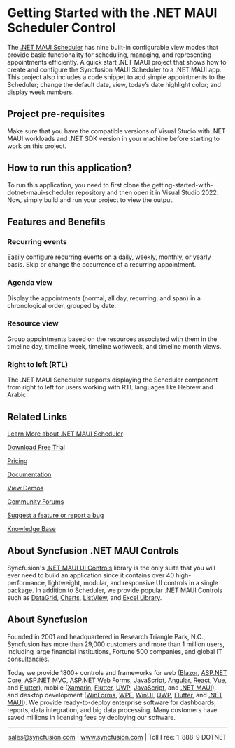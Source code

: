 # Getting Started with the .NET MAUI Scheduler Control

The [.NET MAUI Scheduler](https://www.syncfusion.com/maui-controls/maui-scheduler?utm_source=github&utm_medium=listing&utm_campaign=maui-scheduler-github-samples) has nine built-in configurable view modes that provide basic functionality for scheduling, managing, and representing appointments efficiently. A quick start .NET MAUI project that shows how to create and configure the Syncfusion MAUI Scheduler to a .NET MAUI app. This project also includes a code snippet to add simple appointments to the Scheduler; change the default date, view, today’s date highlight color; and display week numbers. 

## Project pre-requisites

Make sure that you have the compatible versions of Visual Studio with .NET MAUI workloads and .NET SDK version in your machine before starting to work on this project.

## How to run this application?

To run this application, you need to first clone the getting-started-with-dotnet-maui-scheduler repository and then open it in Visual Studio 2022. Now, simply build and run your project to view the output.

## Features and Benefits

### Recurring events
Easily configure recurring events on a daily, weekly, monthly, or yearly basis. Skip or change the occurrence of a recurring appointment.

### Agenda view
Display the appointments (normal, all day, recurring, and span) in a chronological order, grouped by date.

### Resource view
Group appointments based on the resources associated with them in the timeline day, timeline week, timeline workweek, and timeline month views.

### Right to left (RTL)
The .NET MAUI Scheduler supports displaying the Scheduler component from right to left for users working with RTL languages like Hebrew and Arabic.

## Related Links

[Learn More about .NET MAUI Scheduler](https://www.syncfusion.com/maui-controls/maui-scheduler?utm_source=github&utm_medium=listing&utm_campaign=maui-scheduler-github-samples)

[Download Free Trial](https://www.syncfusion.com/downloads/maui?utm_source=github&utm_medium=listing&utm_campaign=maui-scheduler-github-samples) 

[Pricing](https://www.syncfusion.com/sales/teamlicense?utm_source=github&utm_medium=listing&utm_campaign=maui-scheduler-github-samples) 

[Documentation](https://help.syncfusion.com/maui/scheduler/getting-started?utm_source=github&utm_medium=listing&utm_campaign=maui-scheduler-github-samples) 

[View Demos](https://github.com/syncfusion/maui-demos/tree/master/MAUI/Scheduler?utm_source=github&utm_medium=listing&utm_campaign=maui-scheduler-github-samples) 

[Community Forums](https://www.syncfusion.com/forums/maui?control=sfscheduler?utm_source=github&utm_medium=listing&utm_campaign=maui-scheduler-github-samples)

[Suggest a feature or report a bug](https://www.syncfusion.com/feedback/maui?utm_source=github&utm_medium=listing&utm_campaign=maui-scheduler-github-samples)

[Knowledge Base](https://support.syncfusion.com/kb/cross-platforms/category/76?utm_source=github&utm_medium=listing&utm_campaign=maui-scheduler-github-samples)

## About Syncfusion .NET MAUI Controls

Syncfusion's [.NET MAUI UI Controls](https://www.syncfusion.com/maui-controls/maui-scheduler?utm_source=github&utm_medium=listing&utm_campaign=maui-scheduler-github-samples) library is the only suite that you will ever need to build an application since it contains over 40 high-performance, lightweight, modular, and responsive UI controls in a single package. In addition to Scheduler, we provide popular .NET MAUI Controls such as [DataGrid](https://www.syncfusion.com/maui-controls/maui-datagrid?utm_source=github&utm_medium=listing&utm_campaign=maui-scheduler-github-samples), [Charts](https://www.syncfusion.com/maui-controls/maui-cartesian-charts?utm_source=github&utm_medium=listing&utm_campaign=maui-scheduler-github-samples), [ListView](https://www.syncfusion.com/maui-controls/maui-listview?utm_source=github&utm_medium=listing&utm_campaign=maui-scheduler-github-samples), and [Excel Library](https://www.syncfusion.com/document-processing/excel-framework/maui?utm_source=github&utm_medium=listing&utm_campaign=maui-scheduler-github-samples).

## About Syncfusion

Founded in 2001 and headquartered in Research Triangle Park, N.C., Syncfusion has more than 29,000 customers and more than 1 million users, including large financial institutions, Fortune 500 companies, and global IT consultancies.

Today we provide 1800+ controls and frameworks for web ([Blazor](https://www.syncfusion.com/blazor-components?utm_source=github&utm_medium=listing&utm_campaign=maui-scheduler-github-samples), [ASP.NET Core](https://www.syncfusion.com/aspnet-core-ui-controls?utm_source=github&utm_medium=listing&utm_campaign=maui-scheduler-github-samples), [ASP.NET MVC](https://www.syncfusion.com/aspnet-mvc-ui-controls?utm_source=github&utm_medium=listing&utm_campaign=maui-scheduler-github-samples), [ASP.NET Web Forms](https://www.syncfusion.com/jquery/aspnet-webforms-ui-controls?utm_source=github&utm_medium=listing&utm_campaign=maui-scheduler-github-samples), [JavaScript](https://www.syncfusion.com/javascript-ui-controls?utm_source=github&utm_medium=listing&utm_campaign=maui-scheduler-github-samples), [Angular](https://www.syncfusion.com/angular-components?utm_source=github&utm_medium=listing&utm_campaign=maui-scheduler-github-samples), [React](https://www.syncfusion.com/react-components?utm_source=github&utm_medium=listing&utm_campaign=maui-scheduler-github-samples), [Vue](https://www.syncfusion.com/vue-components?utm_source=github&utm_medium=listing&utm_campaign=maui-scheduler-github-samples), and [Flutter](https://www.syncfusion.com/flutter-widgets?utm_source=github&utm_medium=listing&utm_campaign=maui-scheduler-github-samples)), mobile ([Xamarin](https://www.syncfusion.com/xamarin-ui-controls?utm_source=github&utm_medium=listing&utm_campaign=maui-scheduler-github-samples), [Flutter](https://www.syncfusion.com/flutter-widgets?utm_source=github&utm_medium=listing&utm_campaign=maui-scheduler-github-samples), [UWP](https://www.syncfusion.com/uwp-ui-controls?utm_source=github&utm_medium=listing&utm_campaign=maui-scheduler-github-samples), [JavaScript](https://www.syncfusion.com/javascript-ui-controls?utm_source=github&utm_medium=listing&utm_campaign=maui-scheduler-github-samples), and [.NET MAUI](https://www.syncfusion.com/maui-controls?utm_source=github&utm_medium=listing&utm_campaign=maui-scheduler-github-samples)), and desktop development ([WinForms](https://www.syncfusion.com/winforms-ui-controls?utm_source=github&utm_medium=listing&utm_campaign=maui-scheduler-github-samples), [WPF](https://www.syncfusion.com/wpf-controls?utm_source=github&utm_medium=listing&utm_campaign=maui-scheduler-github-samples), [WinUI](https://www.syncfusion.com/winui-controls?utm_source=github&utm_medium=listing&utm_campaign=maui-scheduler-github-samples), [UWP](https://www.syncfusion.com/uwp-ui-controls?utm_source=github&utm_medium=listing&utm_campaign=maui-scheduler-github-samples), [Flutter](https://www.syncfusion.com/flutter-widgets?utm_source=github&utm_medium=listing&utm_campaign=maui-scheduler-github-samples), and [.NET MAUI](https://www.syncfusion.com/maui-controls?utm_source=github&utm_medium=listing&utm_campaign=maui-scheduler-github-samples)). We provide ready-to-deploy enterprise software for dashboards, reports, data integration, and big data processing. Many customers have saved millions in licensing fees by deploying our software.


<hr style="height:0.3px;border:none;color:lightgrey;background-color:lightgrey;" />

<p align="center">
<a href="mailto:sales@syncfusion.com?Subject=Syncfusion .NET MAUI Scheduler - GitHub" target="_top">sales@syncfusion.com</a> | <a href="https://www.syncfusion.com?utm_source=github&utm_medium=listing&utm_campaign=maui-scheduler-github-samples">www.syncfusion.com</a> | Toll Free: 1-888-9 DOTNET <br>
</p>
